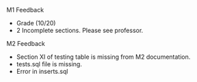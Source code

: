 M1 Feedback
* Grade (10/20)
* 2 Incomplete sections. Please see professor.

M2 Feedback
* Section XI of testing table is missing from M2 documentation.
* tests.sql file is missing.
* Error in inserts.sql

